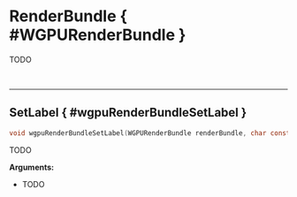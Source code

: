 

# RenderBundle { #WGPURenderBundle }


TODO




<br/><!-- poor man's styling, just for the demo before we use a non default theme -->
***

## SetLabel { #wgpuRenderBundleSetLabel }

```C
void wgpuRenderBundleSetLabel(WGPURenderBundle renderBundle, char const * label)
```


TODO


**Arguments:**

 - TODO



